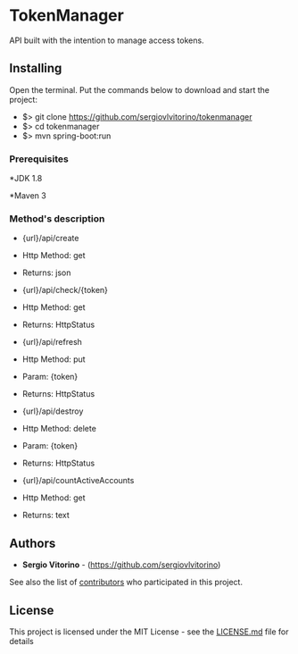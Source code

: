 # TokenManager

API built with the intention to manage access tokens.

## Installing

Open the terminal. Put the commands below to download and start the project:
* $> git clone https://github.com/sergiovlvitorino/tokenmanager
* $> cd tokenmanager
* $> mvn spring-boot:run

### Prerequisites

*JDK 1.8

*Maven 3

### Method's description
* {url}/api/create
* Http Method: get
* Returns: json


* {url}/api/check/{token}
* Http Method: get
* Returns: HttpStatus


* {url}/api/refresh
* Http Method: put
* Param: {token}
* Returns: HttpStatus


* {url}/api/destroy
* Http Method: delete
* Param: {token}
* Returns: HttpStatus


* {url}/api/countActiveAccounts
* Http Method: get
* Returns: text


## Authors

* **Sergio Vitorino** - (https://github.com/sergiovlvitorino)

See also the list of [contributors](https://github.com/sergiovlvitorino/tokenmanager/contributors) who participated in this project.

## License

This project is licensed under the MIT License - see the [LICENSE.md](LICENSE.md) file for details
